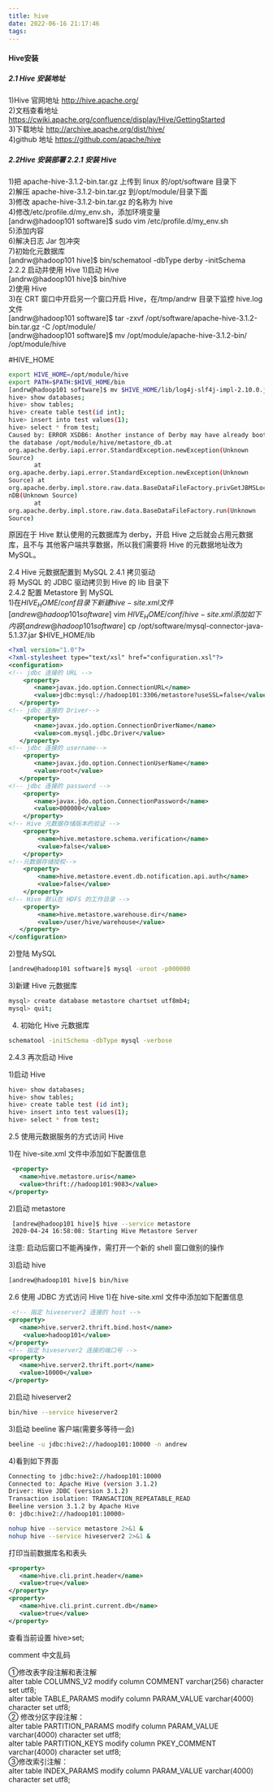 ```yaml
---
title: hive
date: 2022-06-16 21:17:46
tags:
---
```


#### Hive安装 
##### 2.1 Hive 安装地址
1)Hive 官网地址 http://hive.apache.org/  
2)文档查看地址 https://cwiki.apache.org/confluence/display/Hive/GettingStarted  
3)下载地址 http://archive.apache.org/dist/hive/  
4)github 地址 https://github.com/apache/hive


##### 2.2Hive 安装部署 2.2.1 安装 Hive
1)把 apache-hive-3.1.2-bin.tar.gz 上传到 linux 的/opt/software 目录下   
2)解压 apache-hive-3.1.2-bin.tar.gz 到/opt/module/目录下面  
3)修改 apache-hive-3.1.2-bin.tar.gz 的名称为 hive   
4)修改/etc/profile.d/my_env.sh，添加环境变量  
    [andrw@hadoop101 software]$ sudo vim /etc/profile.d/my_env.sh  
5)添加内容  
6)解决日志 Jar 包冲突   
7)初始化元数据库  
    [andrw@hadoop101 hive]$ bin/schematool -dbType derby -initSchema  
2.2.2 启动并使用 Hive 1)启动 Hive  
    [andrw@hadoop101 hive]$ bin/hive  
2)使用 Hive  
3)在 CRT 窗口中开启另一个窗口开启 Hive，在/tmp/andrw 目录下监控 hive.log 文件  
    [andrw@hadoop101 software]$ tar -zxvf /opt/software/apache-hive-3.1.2-bin.tar.gz -C /opt/module/  
    [andrw@hadoop101 software]$ mv /opt/module/apache-hive-3.1.2-bin/ /opt/module/hive  

#HIVE_HOME
```bash
export HIVE_HOME=/opt/module/hive  
export PATH=$PATH:$HIVE_HOME/bin  
[andrw@hadoop101 software]$ mv $HIVE_HOME/lib/log4j-slf4j-impl-2.10.0.jar $HIVE_HOME/lib/log4j-slf4j-impl-2.10.0.bak  
hive> show databases;  
hive> show tables;  
hive> create table test(id int);  
hive> insert into test values(1);  
hive> select * from test;  
Caused by: ERROR XSDB6: Another instance of Derby may have already booted  
the database /opt/module/hive/metastore_db.at  
org.apache.derby.iapi.error.StandardException.newException(Unknown  
Source)  
       at  
org.apache.derby.iapi.error.StandardException.newException(Unknown  
Source) at  
org.apache.derby.impl.store.raw.data.BaseDataFileFactory.privGetJBMSLockO  
nDB(Unknown Source)  
       at  
org.apache.derby.impl.store.raw.data.BaseDataFileFactory.run(Unknown  
Source)  
```
原因在于 Hive 默认使用的元数据库为 derby，开启 Hive 之后就会占用元数据库，且不与 其他客户端共享数据，所以我们需要将 Hive 的元数据地址改为 MySQL。

2.4 Hive 元数据配置到 MySQL 2.4.1 拷贝驱动  
将 MySQL 的 JDBC 驱动拷贝到 Hive 的 lib 目录下  
2.4.2 配置 Metastore 到 MySQL   
1)在$HIVE_HOME/conf 目录下新建 hive-site.xml 文件  
    [andrew@hadoop101 software]$ vim $HIVE_HOME/conf/hive-site.xml  
添加如下内容  
   [andrew@hadoop101 software]$ cp /opt/software/mysql-connector-java-5.1.37.jar $HIVE_HOME/lib  
```xml
<?xml version="1.0"?>
<?xml-stylesheet type="text/xsl" href="configuration.xsl"?>
<configuration>
<!-- jdbc 连接的 URL --> 
    <property>
       <name>javax.jdo.option.ConnectionURL</name>
       <value>jdbc:mysql://hadoop101:3306/metastore?useSSL=false</value>
   </property>
<!-- jdbc 连接的 Driver--> 
    <property>
       <name>javax.jdo.option.ConnectionDriverName</name>
       <value>com.mysql.jdbc.Driver</value>
   </property>
<!-- jdbc 连接的 username--> 
    <property>
       <name>javax.jdo.option.ConnectionUserName</name>
       <value>root</value>
   </property>
<!-- jdbc 连接的 password --> 
    <property>
       <name>javax.jdo.option.ConnectionPassword</name>
       <value>000000</value>
    </property>
<!-- Hive 元数据存储版本的验证 --> 
    <property>
        <name>hive.metastore.schema.verification</name>
        <value>false</value>
    </property>
<!--元数据存储授权--> 
    <property>
        <name>hive.metastore.event.db.notification.api.auth</name>
        <value>false</value>
    </property>
<!-- Hive 默认在 HDFS 的工作目录 --> 
    <property>
        <name>hive.metastore.warehouse.dir</name>
        <value>/user/hive/warehouse</value>
   </property>
</configuration>
```
2)登陆 MySQL  
```bash
[andrew@hadoop101 software]$ mysql -uroot -p000000 
``` 
3)新建 Hive 元数据库
```bash
mysql> create database metastore chartset utf8mb4;
mysql> quit;
```
4) 初始化 Hive 元数据库
```bash
schematool -initSchema -dbType mysql -verbose
```
2.4.3 再次启动 Hive 

1)启动 Hive
```bash
hive> show databases;
hive> show tables;
hive> create table test (id int);
hive> insert into test values(1);
hive> select * from test;
```

2.5 使用元数据服务的方式访问 Hive 

1)在 hive-site.xml 文件中添加如下配置信息
<!-- 指定存储元数据要连接的地址 -->
```xml
 <property>
   <name>hive.metastore.uris</name>
   <value>thrift://hadoop101:9083</value>
</property>
```
2)启动 metastore
```bash
 [andrew@hadoop101 hive]$ hive --service metastore 
 2020-04-24 16:58:08: Starting Hive Metastore Server 
```
 注意: 启动后窗口不能再操作，需打开一个新的 shell 窗口做别的操作
 
 
3)启动 hive
```bash 
[andrew@hadoop101 hive]$ bin/hive
``` 

2.6 使用 JDBC 方式访问 Hive
1)在 hive-site.xml 文件中添加如下配置信息
```xml
 <!-- 指定 hiveserver2 连接的 host --> 
<property>
   <name>hive.server2.thrift.bind.host</name>
    <value>hadoop101</value>
</property>
<!-- 指定 hiveserver2 连接的端口号 --> 
<property>
   <name>hive.server2.thrift.port</name>
   <value>10000</value>
</property>
```

2)启动 hiveserver2
```bash
bin/hive --service hiveserver2
```

3)启动 beeline 客户端(需要多等待一会)
```bash
beeline -u jdbc:hive2://hadoop101:10000 -n andrew
```
4)看到如下界面
```bash
Connecting to jdbc:hive2://hadoop101:10000
Connected to: Apache Hive (version 3.1.2)
Driver: Hive JDBC (version 3.1.2)
Transaction isolation: TRANSACTION_REPEATABLE_READ
Beeline version 3.1.2 by Apache Hive
0: jdbc:hive2://hadoop101:10000>
```

```bash
nohup hive --service metastore 2>&1 &
nohup hive --service hiveserver2 2>&1 &
```
 
打印当前数据库名和表头
```xml
<property>
   <name>hive.cli.print.header</name>
   <value>true</value>
</property>
<property>
   <name>hive.cli.print.current.db</name>
   <value>true</value>
</property>
```

查看当前设置
hive>set;

comment 中文乱码

①修改表字段注解和表注解  
alter table COLUMNS_V2 modify column COMMENT varchar(256) character set utf8;  
alter table TABLE_PARAMS modify column PARAM_VALUE varchar(4000) character set utf8;  
② 修改分区字段注解：  
alter table PARTITION_PARAMS modify column PARAM_VALUE varchar(4000) character set utf8;      
alter table PARTITION_KEYS modify column PKEY_COMMENT varchar(4000) character set utf8;  
③修改索引注解：  
alter table INDEX_PARAMS modify column PARAM_VALUE varchar(4000) character set utf8;  

